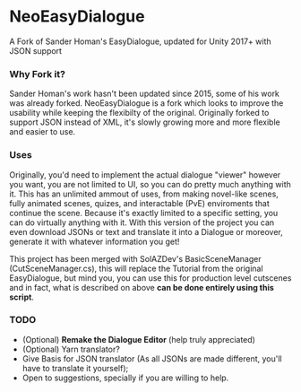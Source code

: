 # NeoEasyDialogue
A Fork of Sander Homan's EasyDialogue, updated for Unity 2017+ with JSON support

### Why Fork it?
Sander Homan's work hasn't been updated since 2015, some of his work was already forked. NeoEasyDialogue is a fork which looks  to improve the usability while keeping the flexibilty of the original. Originally forked to support JSON instead of XML, it's slowly growing more and more flexible and easier to use.

### Uses
Originally, you'd need to implement the actual dialogue "viewer" however you want, you are not limited to UI, so you can do pretty much anything with it. This has an unlimited ammout of uses, from making novel-like scenes, fully animated scenes, quizes, and interactable (PvE) enviroments that continue the scene. Because it's exactly limited to a specific setting, you can do virtually anything with it. With this version of the project you can even download JSONs or text and translate it into a Dialogue or moreover, generate it with whatever information you get!
  
This project has been merged with SolAZDev's BasicSceneManager (CutSceneManager.cs), this will replace the Tutorial from the original EasyDialogue, but mind you, you can use this for production level cutscenes and in fact, what is described on above **can be done entirely using this script**.

### TODO
* (Optional) **Remake the Dialogue Editor** (help truly appreciated)
* (Optional) Yarn translator?
* Give Basis for JSON translator (As all JSONs are made different, you'll have to translate it yourself);
* Open to suggestions, specially if you are willing to help.
